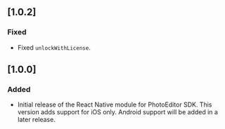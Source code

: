 ## [1.0.2]

### Fixed

* Fixed `unlockWithLicense`.

## [1.0.0]

### Added

* Initial release of the React Native module for PhotoEditor SDK. This version adds support for iOS only. Android support will be added in a later release.
